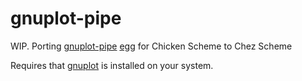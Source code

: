 # gnuplot-pipe
WIP. Porting [gnuplot-pipe](https://gitlab.com/montanari/gnuplot-pipe/) [egg](http://wiki.call-cc.org/eggref/5/gnuplot-pipe) for Chicken Scheme to Chez Scheme

Requires that [gnuplot](http://gnuplot.info/index.html) is installed on your system.
